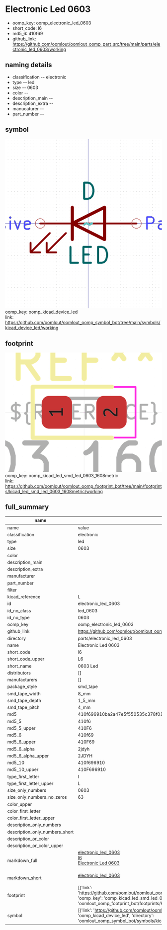 # Electronic Led 0603

  
* oomp_key: oomp_electronic_led_0603 
* short_code: l6
* md5_6: 410f69  
* github_link: https://github.com/oomlout/oomlout_oomp_part_src/tree/main/parts/electronic_led_0603/working  
## naming details
* classification -- electronic
* type -- led
* size -- 0603
* color -- 
* description_main -- 
* description_extra -- 
* manucaturer -- 
* part_number -- 



## symbol

![](symbol/0/working/working_600.png)  
oomp_key: oomp_kicad_device_led  
link: https://github.com/oomlout/oomlout_oomp_symbol_bot/tree/main/symbols/kicad_device_led/working  

## footprint

![](footprint/0/working/working_600.png)  
oomp_key: oomp_kicad_led_smd_led_0603_1608metric  
link: https://github.com/oomlout/oomlout_oomp_footprint_bot/tree/main/footprints/kicad_led_smd_led_0603_1608metric/working  

## full_summary
| name | value | 
| --- | --- | 
| name | value | 
| classification | electronic | 
| type | led | 
| size | 0603 | 
| color |  | 
| description_main |  | 
| description_extra |  | 
| manufacturer |  | 
| part_number |  | 
| filter |  | 
| kicad_reference | L | 
| id | electronic_led_0603 | 
| id_no_class | led_0603 | 
| id_no_type | 0603 | 
| oomp_key | oomp_electronic_led_0603 | 
| github_link | https://github.com/oomlout/oomlout_oomp_part_src/tree/main/parts/electronic_led_0603/working | 
| directory | parts/electronic_led_0603 | 
| name | Electronic Led 0603 | 
| short_code | l6 | 
| short_code_upper | L6 | 
| short_name | 0603 Led | 
| distributors | [] | 
| manufacturers | [] | 
| package_style | smd_tape | 
| smd_tape_width | 8_mm | 
| smd_tape_depth | 1_5_mm | 
| smd_tape_pitch | 4_mm | 
| md5 | 410f696910ba2a47e5f550535c378f01 | 
| md5_5 | 410f6 | 
| md5_5_upper | 410F6 | 
| md5_6 | 410f69 | 
| md5_6_upper | 410F69 | 
| md5_6_alpha | 2jdyh | 
| md5_6_alpha_upper | 2JDYH | 
| md5_10 | 410f696910 | 
| md5_10_upper | 410F696910 | 
| type_first_letter | l | 
| type_first_letter_upper | L | 
| size_only_numbers | 0603 | 
| size_only_numbers_no_zeros | 63 | 
| color_upper |  | 
| color_first_letter |  | 
| color_first_letter_upper |  | 
| description_only_numbers |  | 
| description_only_numbers_short |   | 
| description_or_color |   | 
| description_or_color_upper |   | 
| markdown_full | [electronic_led_0603](https://github.com/oomlout/oomlout_oomp_part_src/tree/main/parts/electronic_led_0603/working)<br>[l6](https://github.com/oomlout/oomlout_oomp_part_src/tree/main/parts/electronic_led_0603/working)<br>[Electronic Led 0603](https://github.com/oomlout/oomlout_oomp_part_src/tree/main/parts/electronic_led_0603/working)<br><br> | 
| markdown_short | [electronic_led_0603](https://github.com/oomlout/oomlout_oomp_part_src/tree/main/parts/electronic_led_0603/working)<br><br> | 
| footprint | [{'link': 'https://github.com/oomlout/oomlout_oomp_footprint_bot/tree/main/foootprntss/kicad_led_smd_led_0603_1608metric', 'oomp_key': 'oomp_kicad_led_smd_led_0603_1608metric', 'directory': 'oomlout_oomp_footprint_bot/footprints/kicad_led_smd_led_0603_1608metric//working/working.kicad_mod'}] | 
| symbol | [{'link': 'https://github.com/oomlout/oomlout_oomp_symbol_bot/tree/main/symbols/kicad_device_led', 'oomp_key': 'oomp_kicad_device_led', 'directory': 'oomlout_oomp_symbol_bot/symbols/kicad_device_led//working/working.kicad_sym'}] | 
